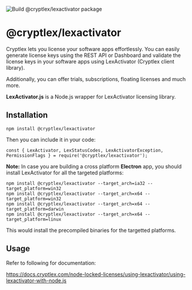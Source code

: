 ![Build @cryptlex/lexactivator package](https://github.com/cryptlex/lexactivator-js/workflows/Build%20@cryptlex/lexactivator%20package/badge.svg)

# @cryptlex/lexactivator

Cryptlex lets you license your software apps effortlessly. You can easily generate license keys using the REST API or Dashboard and validate the license keys in your software apps using LexActivator (Cryptlex client library).

Additionally, you can offer trials, subscriptions, floating licenses and much more.

**LexActivator.js** is a Node.js wrapper for LexActivator licensing library.

## Installation

    npm install @cryptlex/lexactivator

Then you can include it in your code:

	const { LexActivator, LexStatusCodes, LexActivatorException, PermissionFlags } = require('@cryptlex/lexactivator');

**Note:** In case you are building a cross platform **Electron** app, you should install LexActivator for all the targeted platforms:

    npm install @cryptlex/lexactivator --target_arch=ia32 --target_platform=win32
    npm install @cryptlex/lexactivator --target_arch=x64 --target_platform=win32
    npm install @cryptlex/lexactivator --target_arch=x64 --target_platform=darwin
    npm install @cryptlex/lexactivator --target_arch=x64 --target_platform=linux

This would install the precompiled binaries for the targetted platforms.


## Usage
Refer to following for documentation:

https://docs.cryptlex.com/node-locked-licenses/using-lexactivator/using-lexactivator-with-node.js
